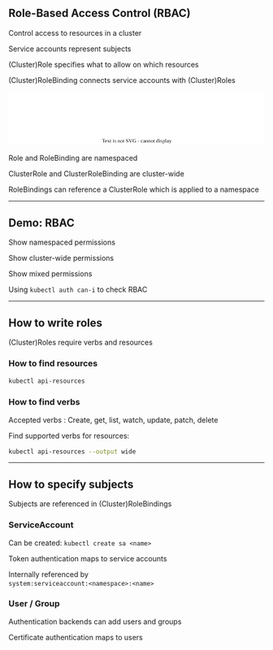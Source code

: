 ## Role-Based Access Control (RBAC)

Control access to resources in a cluster [](https://kubernetes.io/docs/reference/access-authn-authz/rbac/)

Service accounts represent subjects

(Cluster)Role specifies what to allow on which resources

(Cluster)RoleBinding connects service accounts with (Cluster)Roles

![](120_kubernetes/rbac/rbac.drawio.svg) <!-- .element: style="width: 65%; margin-top: 0.5em; margin-bottom: 0.5em;" -->

Role and RoleBinding are namespaced

ClusterRole and ClusterRoleBinding are cluster-wide

RoleBindings can reference a ClusterRole which is applied to a namespace

---

## Demo: RBAC [<i class="fa fa-comment-code"></i>](https://github.com/nicholasdille/container-slides/blob/master/120_kubernetes/rbac/rbac.demo "rbac.demo")

Show namespaced permissions

Show cluster-wide permissions

Show mixed permissions

Using `kubectl auth can-i` to check RBAC [](https://kubernetes.io/docs/reference/access-authn-authz/authorization/#checking-api-access)

---

## How to write roles

(Cluster)Roles require verbs and resources

### How to find resources

```bash
kubectl api-resources
```

### How to find verbs

Accepted verbs [](https://kubernetes.io/docs/reference/access-authn-authz/authorization/#determine-the-request-verb): Create, get, list, watch, update, patch, delete

Find supported verbs for resources:

```bash
kubectl api-resources --output wide
```

---

## How to specify subjects

Subjects [](https://kubernetes.io/docs/reference/access-authn-authz/rbac/#referring-to-subjects) are referenced in (Cluster)RoleBindings

### ServiceAccount

Can be created: `kubectl create sa <name>`

Token authentication maps to service accounts

Internally referenced by<br/>`system:serviceaccount:<namespace>:<name>`

### User / Group

Authentication backends can add users and groups

Certificate authentication maps to users
